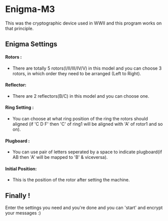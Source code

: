 # Enigma-M3
This was the cryptographic device used in WWII and this program works on that principle.

## Enigma Settings
   #### Rotors : 
   - There are totally 5 rotors(I/II/III/IV/V) in this model and you can choose 3 rotors, in which order they need to be arranged (Left to Right).
    
   #### Reflector:
   - There are 2 reflectors(B/C) in this model and you can choose one.
    
   #### Ring Setting : 
   - You can choose at what ring position of the ring the rotors should aligned (if 'C D F' then 'C' of ring1 will be aligned with 'A' of rotor1 and so on).
    
   #### Plugboard :
   - You can use pair of letters seperated by a space to indicate plugboard(if AB then 'A' will be mapped to 'B' & viceversa).
    
   #### Initial Position:
   - This is the position of the rotor after setting the machine.

## Finally !
 Enter the settings you need and you're done and you can 'start' and encrypt your messages :)
